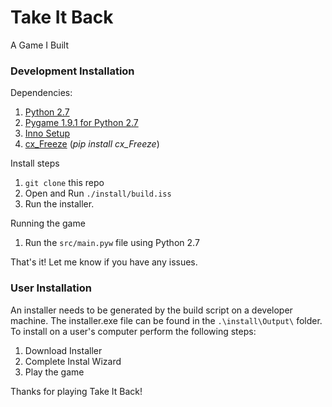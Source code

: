 # Take It Back
A Game I Built

### Development Installation
Dependencies:
 1. [Python 2.7](https://www.python.org/downloads/release/python-2712/)
 2. [Pygame 1.9.1 for Python 2.7](http://www.pygame.org/download.shtml)
 3. [Inno Setup](http://www.jrsoftware.org/isdl.php)
 4. [cx_Freeze](https://pypi.python.org/pypi/cx_Freeze) (*pip install cx_Freeze*)

Install steps
 1. `git clone` this repo
 2. Open and Run `./install/build.iss`
 3. Run the installer.

Running the game
 1. Run the `src/main.pyw` file using Python 2.7

That's it! Let me know if you have any issues.

### User Installation

An installer needs to be generated by the build script on a developer machine. The installer.exe file can be found in the `.\install\Output\` folder. To install on a user's computer perform the following steps:
 1. Download Installer 
 2. Complete Instal Wizard
 3. Play the game

Thanks for playing Take It Back!
